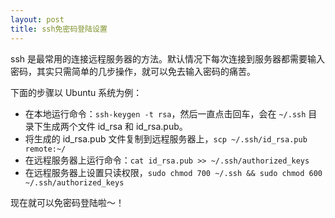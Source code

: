 ```yaml
---
layout: post
title: ssh免密码登陆设置
---
```


ssh 是最常用的连接远程服务器的方法。默认情况下每次连接到服务器都需要输入密码，其实只需简单的几步操作，就可以免去输入密码的痛苦。

下面的步骤以 Ubuntu 系统为例：

* 在本地运行命令：`ssh-keygen -t rsa`，然后一直点击回车，会在 `~/.ssh` 目录下生成两个文件 id_rsa 和 id_rsa.pub。
* 将生成的 id_rsa.pub 文件复制到远程服务器上，`scp ~/.ssh/id_rsa.pub remote:~/`
* 在远程服务器上运行命令：`cat id_rsa.pub >> ~/.ssh/authorized_keys`
* 在远程服务器上设置只读权限，`sudo chmod 700 ~/.ssh && sudo chmod 600 ~/.ssh/authorized_keys`

现在就可以免密码登陆啦～！
